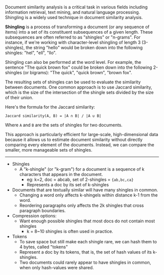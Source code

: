 Document similarity analysis is a critical task in various fields including information retrieval, text mining, and natural language processing. Shingling is a widely used technique in document similarity analysis. 

**Shingling** is a process of transforming a document (or any sequence of items) into a set of its constituent subsequences of a given length. These subsequences are often referred to as "shingles" or "n-grams". For instance, if we're working with character-level shingling of length 3 (3-shingles), the string "hello" would be broken down into the following shingles: "hel", "ell", "llo".

Shingling can also be performed at the word level. For example, the sentence "The quick brown fox" could be broken down into the following 2-shingles (or bigrams): "The quick", "quick brown", "brown fox".

The resulting sets of shingles can be used to evaluate the similarity between documents. One common approach is to use Jaccard similarity, which is the size of the intersection of the shingle sets divided by the size of their union. 

Here's the formula for the Jaccard similarity:

```
Jaccard similarity(A, B) = |A ∩ B| / |A ∪ B|
```

Where `A` and `B` are the sets of shingles for two documents.

This approach is particularly efficient for large-scale, high-dimensional data because it allows us to estimate document similarity without directly comparing every element of the documents. Instead, we can compare the smaller, more manageable sets of shingles.

---
- Shingles
	- A "k-shingle" (or "k-gram") for a document is a sequence of k characters that appears in the document. 
		- eg: k=2, doc = abcab, set of 2-shingles = `{ab,bc,ca}`
		- Represents a doc by its set of k-shingles
- Documents that are textually similar will have many shingles in common.
	- Changing a word only affects k-shingels within distance k-1 from the word.
	- Reordering paragraphs only affects the 2k shingles that cross paragraph boundaries.
- Compression options:
	- Want enough possible shingles that most docs do not contain most shingles
		- k = 8~10 shingles is often used in practice.
- Tokens
	- To save space but still make each shingle rare, we can hash them to 4 bytes, called "tokens"
	- Represent a doc by its tokens, that is, the set of hash values of its k-shingles. 
	- Two documents could rarely appear to have shingles in common, when only hash-values were shared. 